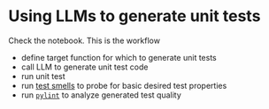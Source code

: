 # Using LLMs to generate unit tests

Check the notebook. This is the workflow

- define target function for which to generate unit tests
- call LLM to generate unit test code
- run unit test
- run [test smells](https://github.com/maxpacs98/disertation) to probe for basic desired test properties
- run [`pylint`](https://www.pylint.org/) to analyze generated test quality

